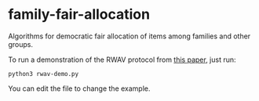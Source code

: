 # family-fair-allocation
Algorithms for democratic fair allocation of items among families and other groups.

To run a demonstration of the RWAV protocol from [this paper](https://arxiv.org/abs/1709.02564),
just run:

    python3 rwav-demo.py

You can edit the file to change the example.
